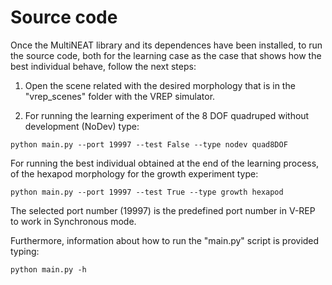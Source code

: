 # Source code

Once the MultiNEAT library and its dependences have been installed, to run the source code, both for the learning case as the case that shows how the best individual behave, follow the next steps:

1. Open the scene related with the desired morphology that is in the "vrep_scenes" folder with the VREP simulator. 

2. For running the learning experiment of the 8 DOF quadruped without development (NoDev) type:

```
python main.py --port 19997 --test False --type nodev quad8DOF
```

For running the best individual obtained at the end of the learning process, of the hexapod morphology for the growth experiment type:

```
python main.py --port 19997 --test True --type growth hexapod
```

The selected port number (19997) is the predefined port number in V-REP to work in Synchronous mode. 

Furthermore, information about how to run the "main.py" script is provided typing:

```
python main.py -h
```

